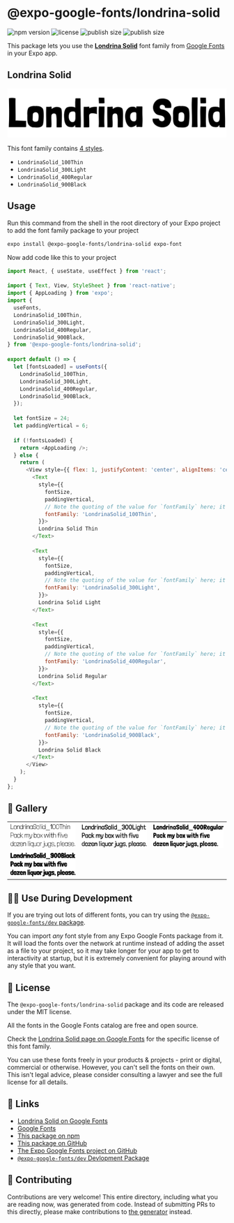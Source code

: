 # @expo-google-fonts/londrina-solid

![npm version](https://flat.badgen.net/npm/v/@expo-google-fonts/londrina-solid)
![license](https://flat.badgen.net/github/license/expo/google-fonts)
![publish size](https://flat.badgen.net/packagephobia/install/@expo-google-fonts/londrina-solid)
![publish size](https://flat.badgen.net/packagephobia/publish/@expo-google-fonts/londrina-solid)

This package lets you use the [**Londrina Solid**](https://fonts.google.com/specimen/Londrina+Solid) font family from [Google Fonts](https://fonts.google.com/) in your Expo app.

## Londrina Solid

![Londrina Solid](./font-family.png)

This font family contains [4 styles](#-gallery).

- `LondrinaSolid_100Thin`
- `LondrinaSolid_300Light`
- `LondrinaSolid_400Regular`
- `LondrinaSolid_900Black`

## Usage

Run this command from the shell in the root directory of your Expo project to add the font family package to your project
```sh
expo install @expo-google-fonts/londrina-solid expo-font
```

Now add code like this to your project
```js
import React, { useState, useEffect } from 'react';

import { Text, View, StyleSheet } from 'react-native';
import { AppLoading } from 'expo';
import {
  useFonts,
  LondrinaSolid_100Thin,
  LondrinaSolid_300Light,
  LondrinaSolid_400Regular,
  LondrinaSolid_900Black,
} from '@expo-google-fonts/londrina-solid';

export default () => {
  let [fontsLoaded] = useFonts({
    LondrinaSolid_100Thin,
    LondrinaSolid_300Light,
    LondrinaSolid_400Regular,
    LondrinaSolid_900Black,
  });

  let fontSize = 24;
  let paddingVertical = 6;

  if (!fontsLoaded) {
    return <AppLoading />;
  } else {
    return (
      <View style={{ flex: 1, justifyContent: 'center', alignItems: 'center' }}>
        <Text
          style={{
            fontSize,
            paddingVertical,
            // Note the quoting of the value for `fontFamily` here; it expects a string!
            fontFamily: 'LondrinaSolid_100Thin',
          }}>
          Londrina Solid Thin
        </Text>

        <Text
          style={{
            fontSize,
            paddingVertical,
            // Note the quoting of the value for `fontFamily` here; it expects a string!
            fontFamily: 'LondrinaSolid_300Light',
          }}>
          Londrina Solid Light
        </Text>

        <Text
          style={{
            fontSize,
            paddingVertical,
            // Note the quoting of the value for `fontFamily` here; it expects a string!
            fontFamily: 'LondrinaSolid_400Regular',
          }}>
          Londrina Solid Regular
        </Text>

        <Text
          style={{
            fontSize,
            paddingVertical,
            // Note the quoting of the value for `fontFamily` here; it expects a string!
            fontFamily: 'LondrinaSolid_900Black',
          }}>
          Londrina Solid Black
        </Text>
      </View>
    );
  }
};

```

## 🔡 Gallery


||||
|-|-|-|
|![LondrinaSolid_100Thin](./LondrinaSolid_100Thin.ttf.png)|![LondrinaSolid_300Light](./LondrinaSolid_300Light.ttf.png)|![LondrinaSolid_400Regular](./LondrinaSolid_400Regular.ttf.png)||
|![LondrinaSolid_900Black](./LondrinaSolid_900Black.ttf.png)||||


## 👩‍💻 Use During Development

If you are trying out lots of different fonts, you can try using the [`@expo-google-fonts/dev` package](https://github.com/expo/google-fonts/tree/master/font-packages/dev#readme).

You can import *any* font style from any Expo Google Fonts package from it. It will load the fonts
over the network at runtime instead of adding the asset as a file to your project, so it may take longer
for your app to get to interactivity at startup, but it is extremely convenient
for playing around with any style that you want.

## 📖 License

The `@expo-google-fonts/londrina-solid` package and its code are released under the MIT license.

All the fonts in the Google Fonts catalog are free and open source.

Check the [Londrina Solid page on Google Fonts](https://fonts.google.com/specimen/Londrina+Solid) for the specific license of this font family.

You can use these fonts freely in your products & projects - print or digital, commercial or otherwise. However, you can't sell the fonts on their own. This isn't legal advice, please consider consulting a lawyer and see the full license for all details.

## 🔗 Links

- [Londrina Solid on Google Fonts](https://fonts.google.com/specimen/Londrina+Solid)
- [Google Fonts](https://fonts.google.com/)
- [This package on npm](https://www.npmjs.com/package/@expo-google-fonts/londrina-solid)
- [This package on GitHub](https://github.com/expo/google-fonts/tree/master/font-packages/londrina-solid)
- [The Expo Google Fonts project on GitHub](https://github.com/expo/google-fonts)
- [`@expo-google-fonts/dev` Devlopment Package](https://github.com/expo/google-fonts/tree/master/font-packages/dev)

## 🤝 Contributing

Contributions are very welcome! This entire directory, including what you are reading now, was generated from code. Instead of submitting PRs to this directly, please make contributions to [the generator](https://github.com/expo/google-fonts/tree/master/packages/generator) instead.
